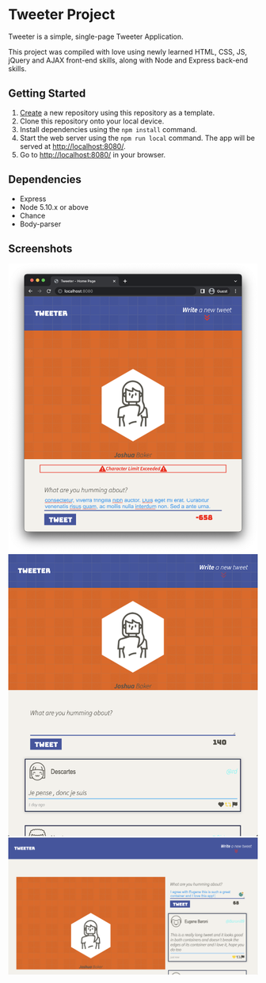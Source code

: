 # Tweeter Project

Tweeter is a simple, single-page Tweeter Application.

This project was compiled with love using newly learned HTML, CSS, JS, jQuery and AJAX front-end skills, along with Node and Express back-end skills.

## Getting Started

1. [Create](https://docs.github.com/en/repositories/creating-and-managing-repositories/creating-a-repository-from-a-template) a new repository using this repository as a template.
2. Clone this repository onto your local device.
3. Install dependencies using the `npm install` command.
3. Start the web server using the `npm run local` command. The app will be served at <http://localhost:8080/>.
4. Go to <http://localhost:8080/> in your browser.

## Dependencies

- Express
- Node 5.10.x or above
- Chance
- Body-parser

## Screenshots

!["Screenshot of error message in action"](https://github.com/JBakesale/tweeter/blob/master/docs/error-message.png)
!["Screenshot of mobile view homepage"](https://github.com/JBakesale/tweeter/blob/master/docs/mobile-homepage.png)
!["Screenshot of better css functionality"](https://github.com/JBakesale/tweeter/blob/master/docs/container-functionality.png)